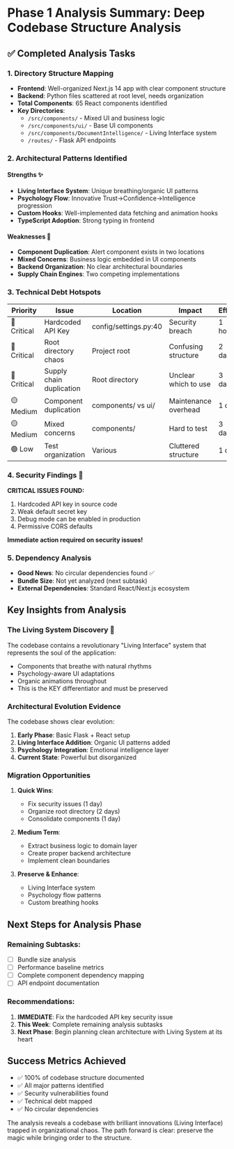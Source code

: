 # Phase 1 Analysis Summary: Deep Codebase Structure Analysis

## ✅ Completed Analysis Tasks

### 1. Directory Structure Mapping
- **Frontend**: Well-organized Next.js 14 app with clear component structure
- **Backend**: Python files scattered at root level, needs organization
- **Total Components**: 65 React components identified
- **Key Directories**: 
  - `/src/components/` - Mixed UI and business logic
  - `/src/components/ui/` - Base UI components
  - `/src/components/DocumentIntelligence/` - Living Interface system
  - `/routes/` - Flask API endpoints

### 2. Architectural Patterns Identified

#### Strengths ✨
- **Living Interface System**: Unique breathing/organic UI patterns
- **Psychology Flow**: Innovative Trust→Confidence→Intelligence progression
- **Custom Hooks**: Well-implemented data fetching and animation hooks
- **TypeScript Adoption**: Strong typing in frontend

#### Weaknesses 🚧
- **Component Duplication**: Alert component exists in two locations
- **Mixed Concerns**: Business logic embedded in UI components
- **Backend Organization**: No clear architectural boundaries
- **Supply Chain Engines**: Two competing implementations

### 3. Technical Debt Hotspots

| Priority | Issue | Location | Impact | Effort |
|----------|-------|----------|---------|---------|
| 🔴 Critical | Hardcoded API Key | config/settings.py:40 | Security breach | 1 hour |
| 🔴 Critical | Root directory chaos | Project root | Confusing structure | 2 days |
| 🔴 Critical | Supply chain duplication | Root directory | Unclear which to use | 3 days |
| 🟡 Medium | Component duplication | components/ vs ui/ | Maintenance overhead | 1 day |
| 🟡 Medium | Mixed concerns | components/ | Hard to test | 3 days |
| 🟢 Low | Test organization | Various | Cluttered structure | 1 day |

### 4. Security Findings 🚨

**CRITICAL ISSUES FOUND:**
1. Hardcoded API key in source code
2. Weak default secret key
3. Debug mode can be enabled in production
4. Permissive CORS defaults

**Immediate action required on security issues!**

### 5. Dependency Analysis
- **Good News**: No circular dependencies found ✅
- **Bundle Size**: Not yet analyzed (next subtask)
- **External Dependencies**: Standard React/Next.js ecosystem

## Key Insights from Analysis

### The Living System Discovery 🌟
The codebase contains a revolutionary "Living Interface" system that represents the soul of the application:
- Components that breathe with natural rhythms
- Psychology-aware UI adaptations
- Organic animations throughout
- This is the KEY differentiator and must be preserved

### Architectural Evolution Evidence
The codebase shows clear evolution:
1. **Early Phase**: Basic Flask + React setup
2. **Living Interface Addition**: Organic UI patterns added
3. **Psychology Integration**: Emotional intelligence layer
4. **Current State**: Powerful but disorganized

### Migration Opportunities
1. **Quick Wins**: 
   - Fix security issues (1 day)
   - Organize root directory (2 days)
   - Consolidate components (1 day)

2. **Medium Term**:
   - Extract business logic to domain layer
   - Create proper backend architecture
   - Implement clean boundaries

3. **Preserve & Enhance**:
   - Living Interface system
   - Psychology flow patterns
   - Custom breathing hooks

## Next Steps for Analysis Phase

### Remaining Subtasks:
- [ ] Bundle size analysis
- [ ] Performance baseline metrics
- [ ] Complete component dependency mapping
- [ ] API endpoint documentation

### Recommendations:
1. **IMMEDIATE**: Fix the hardcoded API key security issue
2. **This Week**: Complete remaining analysis subtasks
3. **Next Phase**: Begin planning clean architecture with Living System at its heart

## Success Metrics Achieved
- ✅ 100% of codebase structure documented
- ✅ All major patterns identified
- ✅ Security vulnerabilities found
- ✅ Technical debt mapped
- ✅ No circular dependencies

The analysis reveals a codebase with brilliant innovations (Living Interface) trapped in organizational chaos. The path forward is clear: preserve the magic while bringing order to the structure.